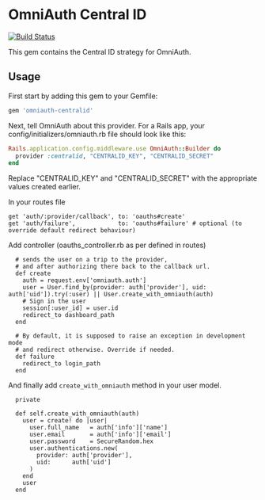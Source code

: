 # OmniAuth Central ID
[![Build Status](https://semaphoreapp.com/api/v1/projects/a1479ff0-5ef6-4182-9577-116a668c090c/309883/badge.png)](https://semaphoreapp.com/olimart/omniauth-centralid)

This gem contains the Central ID strategy for OmniAuth.

## Usage

First start by adding this gem to your Gemfile:

```ruby
gem 'omniauth-centralid'
```

Next, tell OmniAuth about this provider. For a Rails app, your config/initializers/omniauth.rb file should look like this:

```ruby
Rails.application.config.middleware.use OmniAuth::Builder do
  provider :centralid, "CENTRALID_KEY", "CENTRALID_SECRET"
end
```

Replace "CENTRALID_KEY" and "CENTRALID_SECRET" with the appropriate values created earlier.

In your routes file

```
get 'auth/:provider/callback', to: 'oauths#create'
get 'auth/failure',            to: 'oauths#failure' # optional (to override default redirect behaviour)
```

Add controller (oauths_controller.rb as per defined in routes)

```
  # sends the user on a trip to the provider,
  # and after authorizing there back to the callback url.
  def create
    auth = request.env['omniauth.auth']
    user = User.find_by(provider: auth['provider'], uid: auth['uid']).try(:user) || User.create_with_omniauth(auth)
    # Sign in the user
    session[:user_id] = user.id
    redirect_to dashboard_path
  end

  # By default, it is supposed to raise an exception in development mode
  # and redirect otherwise. Override if needed.
  def failure
    redirect_to login_path
  end
```

And finally add `create_with_omniauth` method in your user model.

```
  private

  def self.create_with_omniauth(auth)
    user = create! do |user|
      user.full_name   = auth['info']['name']
      user.email       = auth['info']['email']
      user.password    = SecureRandom.hex
      user.authentications.new(
        provider: auth['provider'],
        uid:      auth['uid']
      )
    end
    user
  end
```
